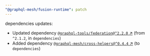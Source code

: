 ```yaml
---
"@graphql-mesh/fusion-runtime": patch
---
```

dependencies updates:
  - Updated dependency [`@graphql-tools/federation@^2.2.0` ↗︎](https://www.npmjs.com/package/@graphql-tools/federation/v/2.2.0) (from `^2.1.2`, in `dependencies`)
  - Added dependency [`@graphql-mesh/cross-helpers@^0.4.4` ↗︎](https://www.npmjs.com/package/@graphql-mesh/cross-helpers/v/0.4.4) (to `dependencies`)
